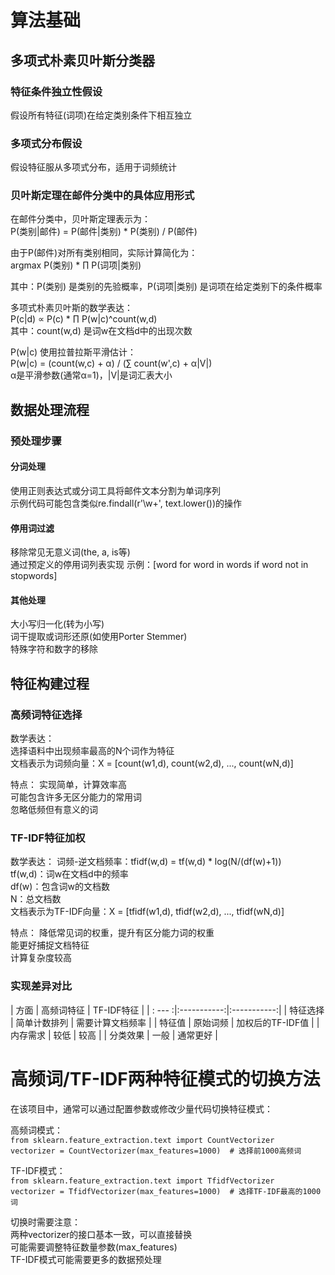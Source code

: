 # 算法基础

## 多项式朴素贝叶斯分类器

### 特征条件独立性假设
假设所有特征(词项)在给定类别条件下相互独立   

### 多项式分布假设
假设特征服从多项式分布，适用于词频统计

### 贝叶斯定理在邮件分类中的具体应用形式
在邮件分类中，贝叶斯定理表示为：   
P(类别|邮件) = P(邮件|类别) * P(类别) / P(邮件)

由于P(邮件)对所有类别相同，实际计算简化为：  
argmax P(类别) * ∏ P(词项|类别)  

其中：P(类别) 是类别的先验概率，P(词项|类别) 是词项在给定类别下的条件概率

多项式朴素贝叶斯的数学表达：  
P(c|d) ∝ P(c) * ∏ P(w|c)^count(w,d)   
其中：count(w,d) 是词w在文档d中的出现次数

P(w|c) 使用拉普拉斯平滑估计：  
P(w|c) = (count(w,c) + α) / (∑ count(w',c) + α|V|)  
α是平滑参数(通常α=1)，|V|是词汇表大小

## 数据处理流程

### 预处理步骤

#### 分词处理

使用正则表达式或分词工具将邮件文本分割为单词序列   
示例代码可能包含类似re.findall(r'\w+', text.lower())的操作

#### 停用词过滤
移除常见无意义词(the, a, is等)   
通过预定义的停用词列表实现
示例：[word for word in words if word not in stopwords]

#### 其他处理
大小写归一化(转为小写)    
词干提取或词形还原(如使用Porter Stemmer)   
特殊字符和数字的移除

## 特征构建过程

### 高频词特征选择
数学表达：   
选择语料中出现频率最高的N个词作为特征   
文档表示为词频向量：X = [count(w1,d), count(w2,d), ..., count(wN,d)]

特点：
实现简单，计算效率高   
可能包含许多无区分能力的常用词   
忽略低频但有意义的词

### TF-IDF特征加权
数学表达：
词频-逆文档频率：tfidf(w,d) = tf(w,d) * log(N/(df(w)+1))       
tf(w,d)：词w在文档d中的频率   
df(w)：包含词w的文档数  
N：总文档数   
文档表示为TF-IDF向量：X = [tfidf(w1,d), tfidf(w2,d), ..., tfidf(wN,d)]

特点：
降低常见词的权重，提升有区分能力词的权重   
能更好捕捉文档特征   
计算复杂度较高

### 实现差异对比                

| 方面  |    高频词特征    |  TF-IDF特征   |
| : --- :|:-----------:|:-----------:|
| 特征选择 |   简单计数排列    |  需要计算文档频率   |
| 特征值  |    原始词频     | 加权后的TF-IDF值 |
| 内存需求 |     较低      |     较高      |
| 分类效果 |     一般      |    通常更好     |

# 高频词/TF-IDF两种特征模式的切换方法

在该项目中，通常可以通过配置参数或修改少量代码切换特征模式：

高频词模式：   
```from sklearn.feature_extraction.text import CountVectorizer```   
```vectorizer = CountVectorizer(max_features=1000)  # 选择前1000高频词``` 
  
TF-IDF模式：   
```from sklearn.feature_extraction.text import TfidfVectorizer```   
```vectorizer = TfidfVectorizer(max_features=1000)  # 选择TF-IDF最高的1000词``` 

切换时需要注意：   
两种vectorizer的接口基本一致，可以直接替换   
可能需要调整特征数量参数(max_features)   
TF-IDF模式可能需要更多的数据预处理